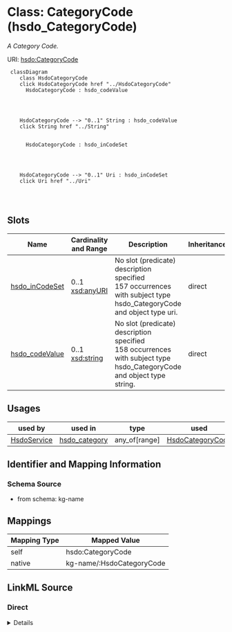 

# Class: CategoryCode (hsdo_CategoryCode)


_A Category Code._





URI: [hsdo:CategoryCode](http://schema.org/CategoryCode)






```mermaid
 classDiagram
    class HsdoCategoryCode
    click HsdoCategoryCode href "../HsdoCategoryCode"
      HsdoCategoryCode : hsdo_codeValue
        
          
    
    
    HsdoCategoryCode --> "0..1" String : hsdo_codeValue
    click String href "../String"

        
      HsdoCategoryCode : hsdo_inCodeSet
        
          
    
    
    HsdoCategoryCode --> "0..1" Uri : hsdo_inCodeSet
    click Uri href "../Uri"

        
      
```




<!-- no inheritance hierarchy -->


## Slots

| Name | Cardinality and Range | Description | Inheritance |
| ---  | --- | --- | --- |
| [hsdo_inCodeSet](../slots/hsdo_inCodeSet.md) | 0..1 <br/> [xsd:anyURI](xsd:anyURI) | No slot (predicate) description specified <br/> 157 occurrences with subject type hsdo_CategoryCode and object type uri. | direct |
| [hsdo_codeValue](../slots/hsdo_codeValue.md) | 0..1 <br/> [xsd:string](xsd:string) | No slot (predicate) description specified <br/> 158 occurrences with subject type hsdo_CategoryCode and object type string. | direct |





## Usages

| used by | used in | type | used |
| ---  | --- | --- | --- |
| [HsdoService](../classes/HsdoService.md) | [hsdo_category](../slots/hsdo_category.md) | any_of[range] | [HsdoCategoryCode](../classes/HsdoCategoryCode.md) |






## Identifier and Mapping Information







### Schema Source


* from schema: kg-name




## Mappings

| Mapping Type | Mapped Value |
| ---  | ---  |
| self | hsdo:CategoryCode |
| native | kg-name/:HsdoCategoryCode |







## LinkML Source

<!-- TODO: investigate https://stackoverflow.com/questions/37606292/how-to-create-tabbed-code-blocks-in-mkdocs-or-sphinx -->

### Direct

<details>
```yaml
name: hsdo_CategoryCode
conforms_to: No schema conformance document specified
description: A Category Code.
title: CategoryCode
notes:
- Class with 157 occurrences.
from_schema: kg-name
rank: 1000
slots:
- hsdo_inCodeSet
- hsdo_codeValue
class_uri: hsdo:CategoryCode

```
</details>

### Induced

<details>
```yaml
name: hsdo_CategoryCode
conforms_to: No schema conformance document specified
description: A Category Code.
title: CategoryCode
notes:
- Class with 157 occurrences.
from_schema: kg-name
rank: 1000
attributes:
  hsdo_inCodeSet:
    name: hsdo_inCodeSet
    description: No slot (predicate) description specified
    comments:
    - 157 occurrences with subject type hsdo_CategoryCode and object type uri.
    examples:
    - description: hsdo_CategoryCode → uri
      object:
        example_object: dreamkg:__CategoryCodeSet_Availability
        example_object_type: uri
        example_predicate: hsdo:inCodeSet
        example_subject: dreamkg:category/availability/Available
        example_subject_type: hsdo_CategoryCode
    from_schema: kg-name
    rank: 1000
    slot_uri: hsdo:inCodeSet
    alias: hsdo_inCodeSet
    owner: hsdo_CategoryCode
    domain_of:
    - hsdo_CategoryCode
    range: uri
  hsdo_codeValue:
    name: hsdo_codeValue
    description: No slot (predicate) description specified
    comments:
    - 158 occurrences with subject type hsdo_CategoryCode and object type string.
    examples:
    - description: hsdo_CategoryCode → string
      object:
        example_object: available
        example_object_type: string
        example_predicate: hsdo:codeValue
        example_subject: dreamkg:category/availability/Available
        example_subject_type: hsdo_CategoryCode
    from_schema: kg-name
    rank: 1000
    slot_uri: hsdo:codeValue
    alias: hsdo_codeValue
    owner: hsdo_CategoryCode
    domain_of:
    - hsdo_CategoryCode
    range: string
class_uri: hsdo:CategoryCode

```
</details>